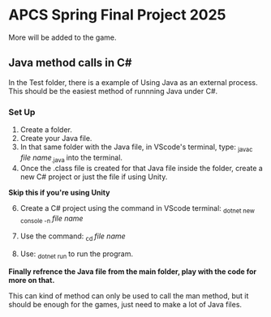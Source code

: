 # APCS Spring Final Project 2025

More will be added to the game.

## Java method calls in C#

In the Test folder, there is a example of Using Java as an external process. This should be the easiest method of runnning Java under C#. 

### Set Up

1. Create a folder.
2. Create your Java file.
3. In that same folder with the Java file, in VScode's terminal, type: <sub>javac </sub> _file name_<sub>.java </sub> into the terminal.
4. Once the .class file is created for that Java file inside the folder, create a new C# project or just the file if using Unity.

**Skip this if you're using Unity**

6. Create a C# project using the command in VScode terminal: <sub> dotnet new console -n </sub> _file name_

7. Use the command: <sub>cd </sub> _file name_
8. Use: <sub>dotnet run </sub> to run the program.

  
**Finally refrence the Java file from the main folder, play with the code for more on that.** 

This can kind of method can only be used to call the man method, but it should be enough for the games, just need to make a lot of Java files. 
